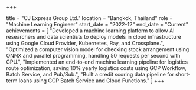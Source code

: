+++

title = "CJ Express Group Ltd."
location = "Bangkok, Thailand"
role = "Machine Learning Engineer"
start_date = "2022-12"
end_date = "Current"
achievements = [
  "Developed a machine learning platform to allow AI researchers and data scientists to deploy models in cloud infrastructure using Google Cloud Provider, Kubernetes, Ray, and Crossplane.",
  "Optimized a computer vision model for checking stock arrangement using ONNX and parallel programming, handling 50 requests per second with CPU.",
  "Implemented an end-to-end machine learning pipeline for logistics route optimization, saving 10% yearly logistics costs using GCP Workflow, Batch Service, and Pub/Sub.",
  "Built a credit scoring data pipeline for short-term loans using GCP Batch Service and Cloud Functions."
]
+++
